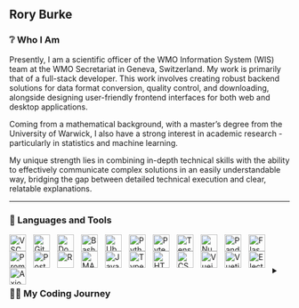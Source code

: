 ## Rory Burke

### ❔ Who I Am

Presently, I am a scientific officer of the WMO Information System (WIS) team at the WMO Secretariat in Geneva, Switzerland. My work is primarily that of a full-stack developer. This work involves creating robust backend solutions for data format conversion, quality control, and downloading, alongside designing user-friendly frontend interfaces for both web and desktop applications.

Coming from a mathematical background, with a master’s degree from the University of Warwick, I also have a strong interest in academic research - particularly in statistics and machine learning.

My unique strength lies in combining in-depth technical skills with the ability to effectively communicate complex solutions in an easily understandable way, bridging the gap between detailed technical execution and clear, relatable explanations.

---

### 🧰 Languages and Tools

<img align="left" alt="VSCode" width="30px" style="padding-right:10px;" src="https://cdn.jsdelivr.net/gh/devicons/devicon@latest/icons/vscode/vscode-original.svg" />

<img align="left" alt="Git" width="30px" style="padding-right:10px;" src="https://cdn.jsdelivr.net/gh/devicons/devicon@latest/icons/git/git-original.svg" />

<img align="left" alt="Docker" width="30px" style="padding-right:10px;" src="https://cdn.jsdelivr.net/gh/devicons/devicon@latest/icons/docker/docker-plain-wordmark.svg" />

<img align="left" alt="Bash" width="30px" style="padding-right:10px;" src="https://cdn.jsdelivr.net/gh/devicons/devicon@latest/icons/bash/bash-original.svg" />

<img align="left" alt="Ubuntu" width="30px" style="padding-right:10px;" src="https://cdn.jsdelivr.net/gh/devicons/devicon@latest/icons/ubuntu/ubuntu-original.svg" />

<img align="left" alt="Python" width="30px" style="padding-right:10px;" src="https://cdn.jsdelivr.net/gh/devicons/devicon@latest/icons/python/python-original.svg" />

<img align="left" alt="Pytest" width="30px" style="padding-right:10px;" src="https://cdn.jsdelivr.net/gh/devicons/devicon@latest/icons/pytest/pytest-original.svg" />

<img align="left" alt="TensorFlow" width="30px" style="padding-right:10px;" src="https://cdn.jsdelivr.net/gh/devicons/devicon@latest/icons/tensorflow/tensorflow-original.svg" />

<img align="left" alt="Numpy" width="30px" style="padding-right:10px;" src="https://cdn.jsdelivr.net/gh/devicons/devicon@latest/icons/numpy/numpy-original.svg" />

<img align="left" alt="Pandas" width="30px" style="padding-right:10px;" src="https://cdn.jsdelivr.net/gh/devicons/devicon@latest/icons/pandas/pandas-original.svg" />

<img align="left" alt="Flask" width="30px" style="padding-right:10px;" src="https://cdn.jsdelivr.net/gh/devicons/devicon@latest/icons/flask/flask-original.svg" />

<img align="left" alt="Prometheus" width="30px" style="padding-right:10px;" src="https://cdn.jsdelivr.net/gh/devicons/devicon@latest/icons/prometheus/prometheus-original.svg" />

<img align="left" alt="PostgreSQL" width="30px" style="padding-right:10px;" src="https://cdn.jsdelivr.net/gh/devicons/devicon@latest/icons/postgresql/postgresql-plain.svg" />

<img align="left" alt="R" width="30px" style="padding-right:10px;" src="https://cdn.jsdelivr.net/gh/devicons/devicon@latest/icons/r/r-plain.svg" />

<img align="left" alt="MATLAB" width="30px" style="padding-right:10px;" src="https://cdn.jsdelivr.net/gh/devicons/devicon@latest/icons/matlab/matlab-original.svg" />

<img align="left" alt="JavaScript" width="30px" style="padding-right:10px;" src="https://cdn.jsdelivr.net/gh/devicons/devicon@latest/icons/javascript/javascript-original.svg" />

<img align="left" alt="TypeScript" width="30px" style="padding-right:10px;" src="https://cdn.jsdelivr.net/gh/devicons/devicon@latest/icons/typescript/typescript-original.svg" />

<img align="left" alt="HTML" width="30px" style="padding-right:10px;" src="https://cdn.jsdelivr.net/gh/devicons/devicon@latest/icons/html5/html5-original.svg" />

<img align="left" alt="CSS" width="30px" style="padding-right:10px;" src="https://cdn.jsdelivr.net/gh/devicons/devicon@latest/icons/css3/css3-original.svg" />

<img align="left" alt="Vuejs" width="30px" style="padding-right:10px;" src="https://cdn.jsdelivr.net/gh/devicons/devicon@latest/icons/vuejs/vuejs-original.svg" />

<img align="left" alt="Vuetify" width="30px" style="padding-right:10px;" src="https://cdn.jsdelivr.net/gh/devicons/devicon@latest/icons/vuetify/vuetify-original.svg" />

<img align="left" alt="Electron" width="30px" style="padding-right:10px;" src="https://cdn.jsdelivr.net/gh/devicons/devicon@latest/icons/electron/electron-original.svg" />

<img align="left" alt="Axios" width="30px" style="padding-right:10px;" src="https://cdn.jsdelivr.net/gh/devicons/devicon@latest/icons/axios/axios-plain.svg" />

<br />

#

<details>
 <summary><h3>👨‍💻 My Coding Journey</h3></summary>
   During the first year of my mathematics degree, I quickly became fascinated by the idea of building mathematical models to represent diverse real-world scenarios. I knew that I needed to improve my coding skills to explore this properly, so I engaged in many modules that offered this - simulating physics, epidemiological outbreaks, and more. These skills landed me an internship at BT Group where I had the chance to put my theoretical knowledge of machine learning into action. Here, I researched the effectiveness of deep autoencoders in detecting malicious network data. After this, in my master's, I took every opportunity I could to continue exploring this avenue of research - from comparing the structure of brain networks using stochastic block models, to ranking coupled climate models using statistical distances. Once I graduated, I was fortunate enough to land a developer role as a scientific officer in the World Meteorological Organization, where I have learnt containerisation, backend development, and frontend design. Who knows what awaits me in the future: I may continue as a full-stack developer, I may return to data science, or perhaps a combination of the two!

[website]: https://www.linkedin.com/in/rptb/
